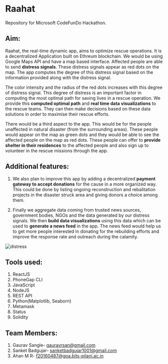 # Raahat
Repository for Microsoft CodeFunDo Hackathon.

## Aim: 
Raahat, the real-time dynamic app, aims to optimize rescue operations. It is a decentralized Application built on Ethreum blockchain. We would be using Google Maps API and have a map based interface. 
Affected people are able to send **distress signals**. These distress signals appear as red dots on the map. The app computes the degree of this distress signal based on the information provided along with the distress signal. 

The color intensity and the radius of the red dots increases with this degree of distress signal. This degree of distress is an important factor in computing the most optimal path for saving lives in a rescue operation. 
We provide this **computed optimal path** and **real time data visualizations** to the rescue teams. They can then make decisions based on these data solutions in order to maximise their rescue efforts. 

There would be a third aspect to the app. This would be for the people unaffected in natural disaster (from the surrounding areas). These people would appear on the map as green dots and they would be able to see the affected people on the map as red dots. These people can offer to **provide shelter in their residences** to the affected people and also sign up to volunteer in the rescue missions through the app. 

## Additional features:
1. We also plan to improve this app by adding a decentralized  **payment gateway to accept donations** for the cause in a more organized way. This could be done by listing ongoing reconstruction and rebalitation projects in the disaster struck area and giving donors a choice among them.

2. Finally we aggregate data coming from trusted news sources, government bodies, NGOs and the data generated by our distress signals. We then **build data visualizations** using this data which can be used to **generate a news feed** in the app. The news feed would help us to get more people interested in donating for the rebuilding efforts and improve the response rate and outreach during the calamity. 

![distress](clustering.gif)

## Tools used:
1. ReactJS
2. PhoneGap CLI
3. JavaScript
4. NodeJS
5. REST API
6. Python(Matplotlib, Seaborn)
7. Metamask
8. Status
9. Solidity

## Team Members:
1. Gaurav Sangle- gauravrsan@gmail.com
2. Sanket Badgujar- sanketbadgujar1001@gmail.com
3. Ahan M R- f20160487@goa.bits-pilani.ac.in
